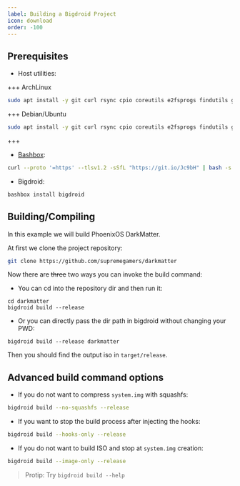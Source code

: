 ```yaml
---
label: Building a Bigdroid Project
icon: download
order: -100
---
```


## Prerequisites

- Host utilities:

+++ ArchLinux

```bash
sudo apt install -y git curl rsync cpio coreutils e2fsprogs findutils grep wget file squashfs-tools cdrtools p7zip
```

+++ Debian/Ubuntu

```bash
sudo apt install -y git curl rsync cpio coreutils e2fsprogs findutils grep wget file squashfs-tools genisoimage p7zip
```

+++

- [Bashbox](https://github.com/bashbox/bashbox):
```bash
curl --proto '=https' --tlsv1.2 -sSfL "https://git.io/Jc9bH" | bash -s selfinstall
```

- Bigdroid:
```bash
bashbox install bigdroid
```

## Building/Compiling

In this example we will build PhoenixOS DarkMatter.

At first we clone the project repository:

```bash
git clone https://github.com/supremegamers/darkmatter
```

Now there are ~~three~~ two ways you can invoke the build command:

- You can cd into the repository dir and then run it:
```
cd darkmatter
bigdroid build --release
```
- Or you can directly pass the dir path in bigdroid without changing your PWD:
```
bigdroid build --release darkmatter
```

Then you should find the output iso in `target/release`.

## Advanced build command options

- If you do not want to compress `system.img` with squashfs:
```bash
bigdroid build --no-squashfs --release
```

- If you want to stop the build process after injecting the hooks:
```bash
bigdroid build --hooks-only --release
```

- If you do not want to build ISO and stop at `system.img` creation:
```bash
bigdroid build --image-only --release
```

> Protip: Try `bigdroid build --help`
